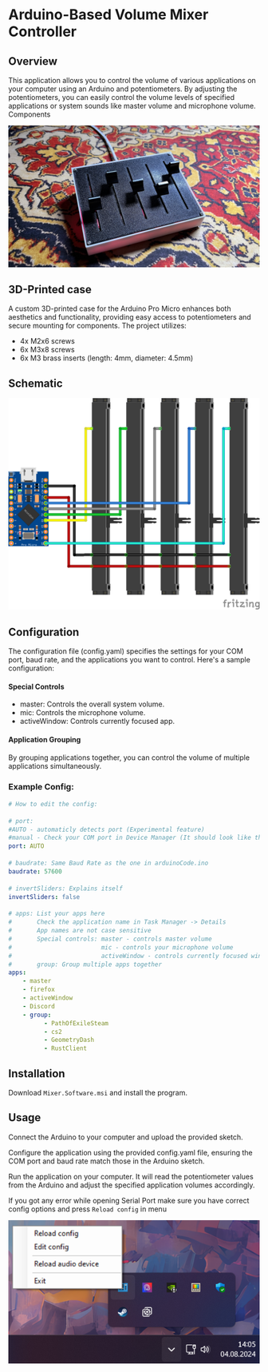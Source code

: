 # Arduino-Based Volume Mixer Controller

## Overview

This application allows you to control the volume of various applications on your computer using an Arduino and potentiometers. By adjusting the potentiometers, you can easily control the volume levels of specified applications or system sounds like master volume and microphone volume.
Components

![Mixer Photo](Media/Mixer.jpg)

## 3D-Printed case

A custom 3D-printed case for the Arduino Pro Micro enhances both aesthetics and functionality, providing easy access to potentiometers and secure mounting for components. The project utilizes:

-   4x M2x6 screws
-   6x M3x8 screws
-   6x M3 brass inserts (length: 4mm, diameter: 4.5mm)

## Schematic

![Schematic img](Media/Schematic.png)

## Configuration

The configuration file (config.yaml) specifies the settings for your COM port, baud rate, and the applications you want to control. Here's a sample configuration:

#### Special Controls

-   master: Controls the overall system volume.
-   mic: Controls the microphone volume.
-   activeWindow: Controls currently focused app.

#### Application Grouping

By grouping applications together, you can control the volume of multiple applications simultaneously.

### Example Config:

```yaml
# How to edit the config:

# port:
#AUTO - automaticly detects port (Experimental feature)
#manual - Check your COM port in Device Manager (It should look like this -> port: COMx)
port: AUTO

# baudrate: Same Baud Rate as the one in arduinoCode.ino
baudrate: 57600

# invertSliders: Explains itself
invertSliders: false

# apps: List your apps here
#       Check the application name in Task Manager -> Details
#       App names are not case sensitive
#       Special controls: master - controls master volume
#                         mic - controls your microphone volume
#                         activeWindow - controls currently focused window volume
#       group: Group multiple apps together
apps:
    - master
    - firefox
    - activeWindow
    - Discord
    - group:
          - PathOfExileSteam
          - cs2
          - GeometryDash
          - RustClient
```

## Installation

Download `Mixer.Software.msi` and install the program.

## Usage

Connect the Arduino to your computer and upload the provided sketch.

Configure the application using the provided config.yaml file, ensuring the COM port and baud rate match those in the Arduino sketch.

Run the application on your computer. It will read the potentiometer values from the Arduino and adjust the specified application volumes accordingly.

If you got any error while opening Serial Port make sure you have correct config options and press `Reload config` in menu

![Options img](Media/Options.png)
